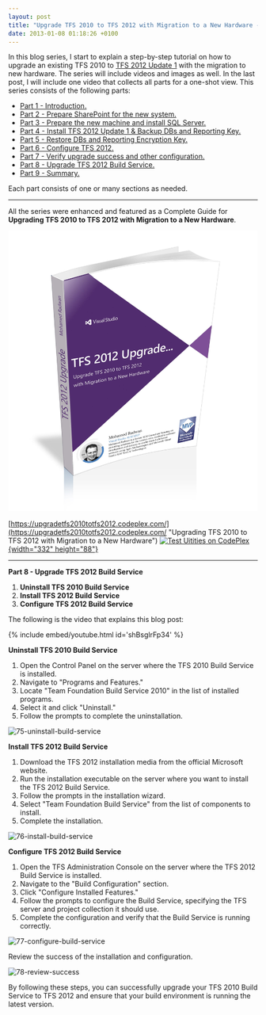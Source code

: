 ```yaml
---
layout: post
title: "Upgrade TFS 2010 to TFS 2012 with Migration to a New Hardware - Part 8 - Upgrade TFS 2012 Build Service"
date: 2013-01-08 01:18:26 +0100
---
```


In this blog series, I start to explain a step-by-step tutorial on how to upgrade an existing TFS 2010 to [TFS 2012 Update 1](http://msdn.microsoft.com/en-us/vstudio/ff637362.aspx) with the migration to new hardware. The series will include videos and images as well. In the last post, I will include one video that collects all parts for a one-shot view. This series consists of the following parts:

- [Part 1 - Introduction.](https://mohamedradwan-devops.github.io/posts/upgrade-tfs-2010-to-tfs-2012-with-migration-to-a-new-hardware-series/ "Part 1 - Introduction.")
- [Part 2 - Prepare SharePoint for the new system.](https://mohamedradwan-devops.github.io/posts/upgrade-tfs-2010-to-tfs-2012-with-migration-to-a-new-hardware-part-2-prepare-sharepoint-for-the-new-system/ "Part 2 - Prepare SharePoint for the new system.")
- [Part 3 - Prepare the new machine and install SQL Server.](https://mohamedradwan-devops.github.io/posts/upgrade-tfs-2010-to-tfs-2012-with-migration-to-a-new-hardware-part-3-prepare-the-new-machine-and-install-sql-server/ "Part 3 - Prepare the new machine and install SQL Server.")
- [Part 4 - Install TFS 2012 Update 1 & Backup DBs and Reporting Key.](https://mohamedradwan-devops.github.io/posts/upgrade-tfs-2010-to-tfs-2012-with-migration-to-a-new-hardware-part-4-install-tfs-2012-update-1-backup-dbs-and-reporting-key/ "Part 4 - Install TFS 2012 Update 1 & Backup DBs and Reporting Key.")
- [Part 5 - Restore DBs and Reporting Encryption Key.](https://mohamedradwan-devops.github.io/posts/upgrade-tfs-2010-to-tfs-2012-with-migration-to-a-new-hardware-part-5-restore-dbs-and-reporting-encryption-key/ "Part 5 - Restore DBs and Reporting Encryption Key.")
- [Part 6 - Configure TFS 2012.](https://mohamedradwan-devops.github.io/posts/upgrade-tfs-2010-to-tfs-2012-with-migration-to-a-new-hardware-part-6-configure-tfs-2012/ "Part 6 - Configure TFS 2012.")
- [Part 7 - Verify upgrade success and other configuration.](https://mohamedradwan-devops.github.io/posts/upgrade-tfs-2010-to-tfs-2012-with-migration-to-a-new-hardware-part-7-verify-upgrade-success-and-other-configuration/ "Part 7 - Verify upgrade success and other configuration.")
- [Part 8 - Upgrade TFS 2012 Build Service.](https://mohamedradwan-devops.github.io/posts/upgrade-tfs-2010-to-tfs-2012-with-migration-to-a-new-hardware-part-8-upgrade-tfs-2012-build-service/ "Part 8 - Upgrade TFS 2012 Build Service.")
- [Part 9 - Summary.](https://mohamedradwan-devops.github.io/posts/upgrade-tfs-2010-to-tfs-2012-with-migration-to-a-new-hardware-part-9-summary/ "Part 9 - Summary.")

Each part consists of one or many sections as needed.

---

All the series were enhanced and featured as a Complete Guide for **Upgrading TFS 2010 to TFS 2012 with Migration to a New Hardware**.

![Book 3d-all-2 copy](/assets/images/2013/11/book-3d-all-2-copy.jpg?w=660)

[https://upgradetfs2010totfs2012.codeplex.com/](https://upgradetfs2010totfs2012.codeplex.com/ "Upgrading TFS 2010 to TFS 2012 with Migration to a New Hardware")
[![](https://mg2otq.sn2.livefilestore.com/y1mmcQSYrLWQ757Pb1cWnVdzrBuwKP3r3jPo9VnNct09pHE2cGb25cQr7MQNHyLZrBBfu2vzrT5z46XyIVYeKm9V_svUZwzlwAzOyU2_lcx_X_0Qs1Inh2pag/CodePlex.png?psid=1 "Test Uitities on CodePlex"){width="332" height="88"}](https://upgradetfs2010totfs2012.codeplex.com/ " Upgrading TFS 2010 to TFS 2012 with Migration to a New Hardware Guide")

---

**Part 8 - Upgrade TFS 2012 Build Service**

1. **Uninstall TFS 2010 Build Service**
2. **Install TFS 2012 Build Service**
3. **Configure TFS 2012 Build Service**

The following is the video that explains this blog post:

{% include embed/youtube.html id='shBsglrFp34' %}

**Uninstall TFS 2010 Build Service**

1. Open the Control Panel on the server where the TFS 2010 Build Service is installed.
2. Navigate to "Programs and Features."
3. Locate "Team Foundation Build Service 2010" in the list of installed programs.
4. Select it and click "Uninstall."
5. Follow the prompts to complete the uninstallation.

![75-uninstall-build-service](/assets/images/2013/01/75-uninstall-build-service.jpg?w=660)

**Install TFS 2012 Build Service**

1. Download the TFS 2012 installation media from the official Microsoft website.
2. Run the installation executable on the server where you want to install the TFS 2012 Build Service.
3. Follow the prompts in the installation wizard.
4. Select "Team Foundation Build Service" from the list of components to install.
5. Complete the installation.

![76-install-build-service](/assets/images/2013/01/76-install-build-service.jpg?w=660)

**Configure TFS 2012 Build Service**

1. Open the TFS Administration Console on the server where the TFS 2012 Build Service is installed.
2. Navigate to the "Build Configuration" section.
3. Click "Configure Installed Features."
4. Follow the prompts to configure the Build Service, specifying the TFS server and project collection it should use.
5. Complete the configuration and verify that the Build Service is running correctly.

![77-configure-build-service](/assets/images/2013/01/77-configure-build-service.jpg?w=660)

Review the success of the installation and configuration.

![78-review-success](/assets/images/2013/01/78-review-success.jpg?w=660)

By following these steps, you can successfully upgrade your TFS 2010 Build Service to TFS 2012 and ensure that your build environment is running the latest version.

